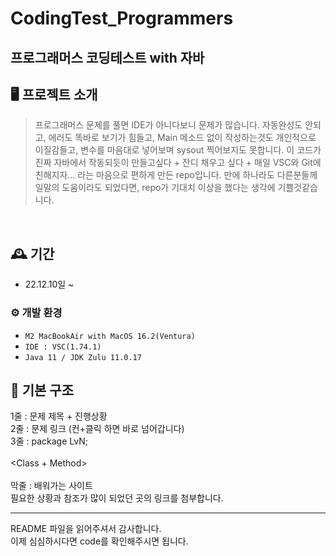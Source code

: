 # CodingTest_Programmers
프로그래머스 코딩테스트 with 자바
-------------

## 🖥️ 프로젝트 소개
> 프로그래머스 문제를 풀면 IDE가 아니다보니 문제가 많습니다. 
> 자동완성도 안되고, 에러도 똑바로 보기가 힘들고, Main 메소드 없이 작성하는것도 개인적으로 이질감들고, 변수를 마음대로 넣어보며 sysout 찍어보지도 못합니다.
> 이 코드가 진짜 자바에서 작동되듯이 만들고싶다 + 잔디 채우고 싶다 + 매일 VSC와 Git에 친해지자... 라는 마음으로 편하게 만든 repo입니다.
> 만에 하나라도 다른분들께 일말의 도움이라도 되었다면, repo가 기대치 이상을 했다는 생각에 기쁠것같습니다.
<br>

## 🕰️ 기간
* 22.12.10일 ~

### ⚙️ 개발 환경
- `M2 MacBookAir with MacOS 16.2(Ventura)`
- `IDE : VSC(1.74.1)`
- `Java 11 / JDK Zulu 11.0.17`


## 📌 기본 구조
1줄 : 문제 제목 + 진행상황 <br>
2줄 : 문제 링크 (컨+클릭 하면 바로 넘어갑니다) <br>
3줄 : package LvN; <br>
<br>
<Class + Method><br>
<br>
막줄 : 배워가는 사이트<br>
필요한 상황과 참조가 많이 되었던 곳의 링크를 첨부합니다.<br>

----------------

README 파일을 읽어주셔서 감사합니다.<br>
이제 심심하시다면 code를 확인해주시면 됩니다.
